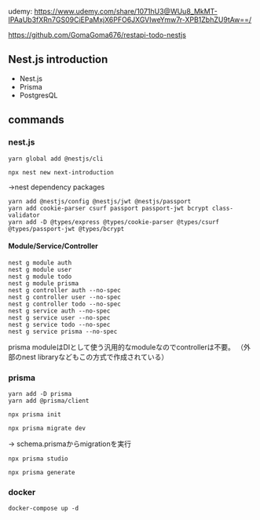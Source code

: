udemy: https://www.udemy.com/share/1071hU3@WUu8_MkMT-IPAaUb3fXRn7GS09CiEPaMxjX6PFO6JXGVIweYmw7r-XPB1ZbhZU9tAw==/


https://github.com/GomaGoma676/restapi-todo-nestjs
## Nest.js introduction
- Nest.js
- Prisma
- PostgresQL

## commands

### nest.js
```
yarn global add @nestjs/cli
```

```
npx nest new next-introduction
```

→nest dependency packages
```
yarn add @nestjs/config @nestjs/jwt @nestjs/passport
yarn add cookie-parser csurf passport passport-jwt bcrypt class-validator
yarn add -D @types/express @types/cookie-parser @types/csurf @types/passport-jwt @types/bcrypt
```

#### Module/Service/Controller

```
nest g module auth
nest g module user
nest g module todo
nest g module prisma
nest g controller auth --no-spec
nest g controller user --no-spec
nest g controller todo --no-spec
nest g service auth --no-spec
nest g service user --no-spec
nest g service todo --no-spec
nest g service prisma --no-spec
```

prisma moduleはDIとして使う汎用的なmoduleなのでcontrollerは不要。
（外部のnest libraryなどもこの方式で作成されている）

### prisma

```
yarn add -D prisma
yarn add @prisma/client
```

```
npx prisma init
```

```
npx prisma migrate dev
```
→ schema.prismaからmigrationを実行

```
npx prisma studio
```

```
npx prisma generate
```

### docker

```
docker-compose up -d
```
